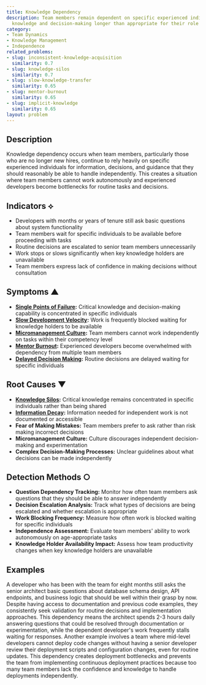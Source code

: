 ```yaml
---
title: Knowledge Dependency
description: Team members remain dependent on specific experienced individuals for
  knowledge and decision-making longer than appropriate for their role and tenure.
category:
- Team Dynamics
- Knowledge Management
- Independence
related_problems:
- slug: inconsistent-knowledge-acquisition
  similarity: 0.7
- slug: knowledge-silos
  similarity: 0.7
- slug: slow-knowledge-transfer
  similarity: 0.65
- slug: mentor-burnout
  similarity: 0.65
- slug: implicit-knowledge
  similarity: 0.65
layout: problem
---
```


## Description

Knowledge dependency occurs when team members, particularly those who are no longer new hires, continue to rely heavily on specific experienced individuals for information, decisions, and guidance that they should reasonably be able to handle independently. This creates a situation where team members cannot work autonomously and experienced developers become bottlenecks for routine tasks and decisions.

## Indicators ⟡

- Developers with months or years of tenure still ask basic questions about system functionality
- Team members wait for specific individuals to be available before proceeding with tasks
- Routine decisions are escalated to senior team members unnecessarily
- Work stops or slows significantly when key knowledge holders are unavailable
- Team members express lack of confidence in making decisions without consultation

## Symptoms ▲

- **[Single Points of Failure](single-points-of-failure.md):** Critical knowledge and decision-making capability is concentrated in specific individuals
- **[Slow Development Velocity](slow-development-velocity.md):** Work is frequently blocked waiting for knowledge holders to be available
- **[Micromanagement Culture](micromanagement-culture.md):** Team members cannot work independently on tasks within their competency level
- **[Mentor Burnout](mentor-burnout.md):** Experienced developers become overwhelmed with dependency from multiple team members
- **[Delayed Decision Making](delayed-decision-making.md):** Routine decisions are delayed waiting for specific individuals

## Root Causes ▼

- **[Knowledge Silos](knowledge-silos.md):** Critical knowledge remains concentrated in specific individuals rather than being shared
- **[Information Decay](information-decay.md):** Information needed for independent work is not documented or accessible
- **Fear of Making Mistakes:** Team members prefer to ask rather than risk making incorrect decisions
- **Micromanagement Culture:** Culture discourages independent decision-making and experimentation
- **Complex Decision-Making Processes:** Unclear guidelines about what decisions can be made independently

## Detection Methods ○

- **Question Dependency Tracking:** Monitor how often team members ask questions that they should be able to answer independently
- **Decision Escalation Analysis:** Track what types of decisions are being escalated and whether escalation is appropriate
- **Work Blocking Frequency:** Measure how often work is blocked waiting for specific individuals
- **Independence Assessment:** Evaluate team members' ability to work autonomously on age-appropriate tasks
- **Knowledge Holder Availability Impact:** Assess how team productivity changes when key knowledge holders are unavailable

## Examples

A developer who has been with the team for eight months still asks the senior architect basic questions about database schema design, API endpoints, and business logic that should be well within their grasp by now. Despite having access to documentation and previous code examples, they consistently seek validation for routine decisions and implementation approaches. This dependency means the architect spends 2-3 hours daily answering questions that could be resolved through documentation or experimentation, while the dependent developer's work frequently stalls waiting for responses. Another example involves a team where mid-level developers cannot deploy code changes without having a senior developer review their deployment scripts and configuration changes, even for routine updates. This dependency creates deployment bottlenecks and prevents the team from implementing continuous deployment practices because too many team members lack the confidence and knowledge to handle deployments independently.